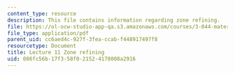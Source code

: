 ```yaml
---
content_type: resource
description: This file contains information regarding zone refining.
file: https://ol-ocw-studio-app-qa.s3.amazonaws.com/courses/3-044-materials-processing-spring-2013/086fc56b17f358f021524178008a2916_MIT3_044S13_Lec11.pdf
file_type: application/pdf
parent_uid: cc6aed4c-927f-3fea-ccab-f448917497f8
resourcetype: Document
title: Lecture 11 Zone refining
uid: 086fc56b-17f3-58f0-2152-4178008a2916
---
```

